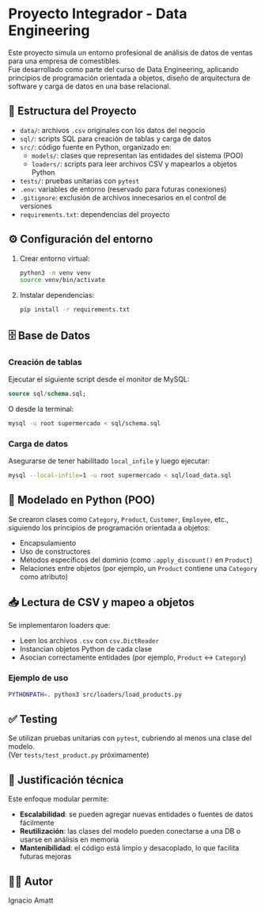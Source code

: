 # Proyecto Integrador - Data Engineering

Este proyecto simula un entorno profesional de análisis de datos de ventas para una empresa de comestibles.  
Fue desarrollado como parte del curso de Data Engineering, aplicando principios de programación orientada a objetos, diseño de arquitectura de software y carga de datos en una base relacional.

## 📁 Estructura del Proyecto

- `data/`: archivos `.csv` originales con los datos del negocio  
- `sql/`: scripts SQL para creación de tablas y carga de datos  
- `src/`: código fuente en Python, organizado en:
  - `models/`: clases que representan las entidades del sistema (POO)
  - `loaders/`: scripts para leer archivos CSV y mapearlos a objetos Python
- `tests/`: pruebas unitarias con `pytest`  
- `.env`: variables de entorno (reservado para futuras conexiones)  
- `.gitignore`: exclusión de archivos innecesarios en el control de versiones  
- `requirements.txt`: dependencias del proyecto  

## ⚙️ Configuración del entorno

1. Crear entorno virtual:

    ```bash
    python3 -m venv venv
    source venv/bin/activate
    ```

2. Instalar dependencias:

    ```bash
    pip install -r requirements.txt
    ```

## 🗄️ Base de Datos

### Creación de tablas

Ejecutar el siguiente script desde el monitor de MySQL:

```sql
source sql/schema.sql;
```

O desde la terminal:

```bash
mysql -u root supermercado < sql/schema.sql
```

### Carga de datos

Asegurarse de tener habilitado `local_infile` y luego ejecutar:

```bash
mysql --local-infile=1 -u root supermercado < sql/load_data.sql
```

## 🐍 Modelado en Python (POO)

Se crearon clases como `Category`, `Product`, `Customer`, `Employee`, etc., siguiendo los principios de programación orientada a objetos:

- Encapsulamiento  
- Uso de constructores  
- Métodos específicos del dominio (como `.apply_discount()` en `Product`)  
- Relaciones entre objetos (por ejemplo, un `Product` contiene una `Category` como atributo)

## 📥 Lectura de CSV y mapeo a objetos

Se implementaron loaders que:

- Leen los archivos `.csv` con `csv.DictReader`  
- Instancian objetos Python de cada clase  
- Asocian correctamente entidades (por ejemplo, `Product` ↔ `Category`)  

### Ejemplo de uso

```bash
PYTHONPATH=. python3 src/loaders/load_products.py
```

## ✅ Testing

Se utilizan pruebas unitarias con `pytest`, cubriendo al menos una clase del modelo.  
(Ver `tests/test_product.py` próximamente)

## 🧠 Justificación técnica

Este enfoque modular permite:

- **Escalabilidad**: se pueden agregar nuevas entidades o fuentes de datos fácilmente  
- **Reutilización**: las clases del modelo pueden conectarse a una DB o usarse en análisis en memoria  
- **Mantenibilidad**: el código está limpio y desacoplado, lo que facilita futuras mejoras

## 👨‍💻 Autor

Ignacio Amatt
